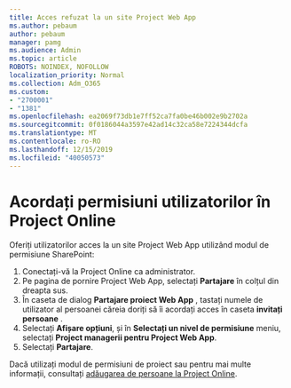 ```yaml
---
title: Acces refuzat la un site Project Web App
ms.author: pebaum
author: pebaum
manager: pamg
ms.audience: Admin
ms.topic: article
ROBOTS: NOINDEX, NOFOLLOW
localization_priority: Normal
ms.collection: Adm_O365
ms.custom:
- "2700001"
- "1381"
ms.openlocfilehash: ea2069f73db1e7ff52ca7fa0be46b002e9b2702a
ms.sourcegitcommit: 0f0186044a3597e42ad14c32ca58e7224344dcfa
ms.translationtype: MT
ms.contentlocale: ro-RO
ms.lasthandoff: 12/15/2019
ms.locfileid: "40050573"
---
```

# <a name="give-users-permissions-in-project-online"></a>Acordați permisiuni utilizatorilor în Project Online

Oferiți utilizatorilor acces la un site Project Web App utilizând modul de permisiune SharePoint:

1. Conectați-vă la Project Online ca administrator.
2. Pe pagina de pornire Project Web App, selectați **Partajare** în colțul din dreapta sus.
3. În caseta de dialog **Partajare proiect Web App** , tastați numele de utilizator al persoanei căreia doriți să îi acordați acces în caseta **invitați persoane** .
4. Selectați **Afișare opțiuni**, și în **Selectați un nivel de permisiune** meniu, selectați **Project managerii pentru Project Web App**.
5. Selectați **Partajare**.

Dacă utilizați modul de permisiuni de proiect sau pentru mai multe informații, consultați [adăugarea de persoane la Project Online](https://docs.microsoft.com/projectonline/step-2-add-people-to-project-online).
